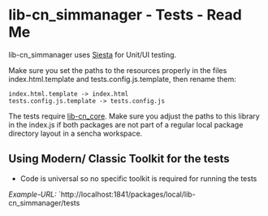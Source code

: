# lib-cn_simmanager - Tests - Read Me

lib-cn_simmanager uses [Siesta](http://bryntum.com) for Unit/UI testing.

Make sure you set the paths to the resources properly in the files index.html.template and
tests.config.js.template, then rename them:

```
index.html.template -> index.html
tests.config.js.template -> tests.config.js
```

The tests require [lib-cn_core](https://github.com/coon-js/lib-cn_core). Make sure you adjust the paths to
this library in the index.js if both packages are not part of a regular local
package directory layout in a sencha workspace.


## Using Modern/ Classic Toolkit for the tests
 - Code is universal so no specific toolkit is required for running the tests
 
 *Example-URL:*
 `http://localhost:1841/packages/local/lib-cn_simmanager/tests